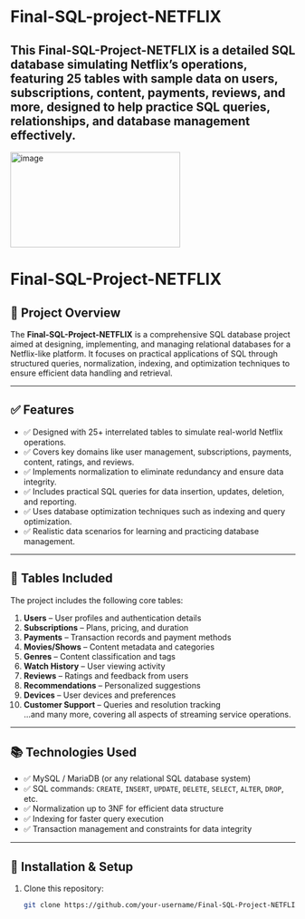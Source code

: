 # Final-SQL-project-NETFLIX

## This Final-SQL-Project-NETFLIX is a detailed SQL database simulating Netflix’s operations, featuring 25 tables with sample data on users, subscriptions, content, payments, reviews, and more, designed to help practice SQL queries, relationships, and database management effectively.

<img width="300" height="168" alt="image" src="https://github.com/user-attachments/assets/59319733-bb41-49a1-8817-23be9b97c4a9" />

# Final-SQL-Project-NETFLIX

## 📘 Project Overview
The **Final-SQL-Project-NETFLIX** is a comprehensive SQL database project aimed at designing, implementing, and managing relational databases for a Netflix-like platform. It focuses on practical applications of SQL through structured queries, normalization, indexing, and optimization techniques to ensure efficient data handling and retrieval.

---

## ✅ Features
- ✅ Designed with 25+ interrelated tables to simulate real-world Netflix operations.
- ✅ Covers key domains like user management, subscriptions, payments, content, ratings, and reviews.
- ✅ Implements normalization to eliminate redundancy and ensure data integrity.
- ✅ Includes practical SQL queries for data insertion, updates, deletion, and reporting.
- ✅ Uses database optimization techniques such as indexing and query optimization.
- ✅ Realistic data scenarios for learning and practicing database management.

---

## 📂 Tables Included
The project includes the following core tables:

1. **Users** – User profiles and authentication details  
2. **Subscriptions** – Plans, pricing, and duration  
3. **Payments** – Transaction records and payment methods  
4. **Movies/Shows** – Content metadata and categories  
5. **Genres** – Content classification and tags  
6. **Watch History** – User viewing activity  
7. **Reviews** – Ratings and feedback from users  
8. **Recommendations** – Personalized suggestions  
9. **Devices** – User devices and preferences  
10. **Customer Support** – Queries and resolution tracking  
…and many more, covering all aspects of streaming service operations.

---

## 📚 Technologies Used
- ✅ MySQL / MariaDB (or any relational SQL database system)
- ✅ SQL commands: `CREATE`, `INSERT`, `UPDATE`, `DELETE`, `SELECT`, `ALTER`, `DROP`, etc.
- ✅ Normalization up to 3NF for efficient data structure
- ✅ Indexing for faster query execution
- ✅ Transaction management and constraints for data integrity

---

## 🚀 Installation & Setup
1. Clone this repository:
   ```bash
   git clone https://github.com/your-username/Final-SQL-Project-NETFLIX.git
